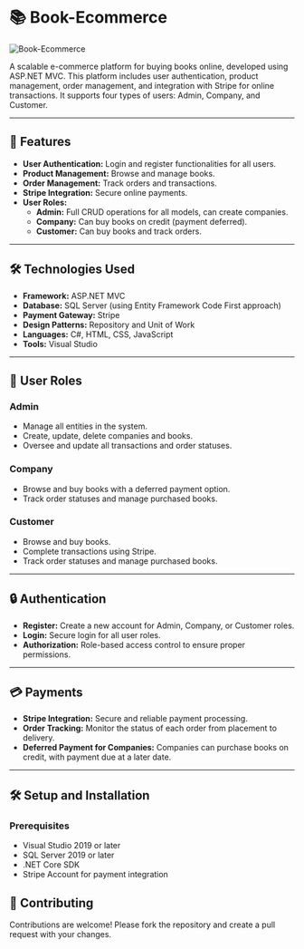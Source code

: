 # 📚 Book-Ecommerce

![Book-Ecommerce]([https://via.placeholder.com/150](https://www.servcorp.co.uk/media/34561/e-commerce-img.jpeg?format=webp&quality=80&width=688))

A scalable e-commerce platform for buying books online, developed using ASP.NET MVC. This platform includes user authentication, product management, order management, and integration with Stripe for online transactions. It supports four types of users: Admin, Company, and Customer.

---

## 🚀 Features

- **User Authentication:** Login and register functionalities for all users.
- **Product Management:** Browse and manage books.
- **Order Management:** Track orders and transactions.
- **Stripe Integration:** Secure online payments.
- **User Roles:**
  - **Admin:** Full CRUD operations for all models, can create companies.
  - **Company:** Can buy books on credit (payment deferred).
  - **Customer:** Can buy books and track orders.

---

## 🛠️ Technologies Used

- **Framework:** ASP.NET MVC
- **Database:** SQL Server (using Entity Framework Code First approach)
- **Payment Gateway:** Stripe
- **Design Patterns:** Repository and Unit of Work
- **Languages:** C#, HTML, CSS, JavaScript
- **Tools:** Visual Studio

---

## 👥 User Roles

### Admin
- Manage all entities in the system.
- Create, update, delete companies and books.
- Oversee and update all transactions and order statuses.

### Company
- Browse and buy books with a deferred payment option.
- Track order statuses and manage purchased books.

### Customer
- Browse and buy books.
- Complete transactions using Stripe.
- Track order statuses and manage purchased books.

---

## 🔒 Authentication

- **Register:** Create a new account for Admin, Company, or Customer roles.
- **Login:** Secure login for all user roles.
- **Authorization:** Role-based access control to ensure proper permissions.

---

## 💳 Payments

- **Stripe Integration:** Secure and reliable payment processing.
- **Order Tracking:** Monitor the status of each order from placement to delivery.
- **Deferred Payment for Companies:** Companies can purchase books on credit, with payment due at a later date.

---

## 🛠️ Setup and Installation

### Prerequisites

- Visual Studio 2019 or later
- SQL Server 2019 or later
- .NET Core SDK
- Stripe Account for payment integration

## 🤝 Contributing
Contributions are welcome! Please fork the repository and create a pull request with your changes.

